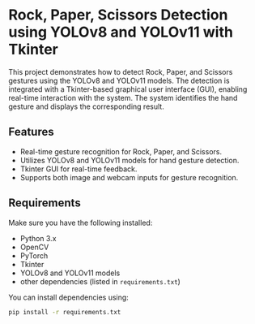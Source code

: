 # Rock, Paper, Scissors Detection using YOLOv8 and YOLOv11 with Tkinter

This project demonstrates how to detect Rock, Paper, and Scissors gestures using the YOLOv8 and YOLOv11 models. The detection is integrated with a Tkinter-based graphical user interface (GUI), enabling real-time interaction with the system. The system identifies the hand gesture and displays the corresponding result.

## Features
- Real-time gesture recognition for Rock, Paper, and Scissors.
- Utilizes YOLOv8 and YOLOv11 models for hand gesture detection.
- Tkinter GUI for real-time feedback.
- Supports both image and webcam inputs for gesture recognition.

## Requirements

Make sure you have the following installed:

- Python 3.x
- OpenCV
- PyTorch
- Tkinter
- YOLOv8 and YOLOv11 models
- other dependencies (listed in `requirements.txt`)

You can install dependencies using:

```bash
pip install -r requirements.txt
